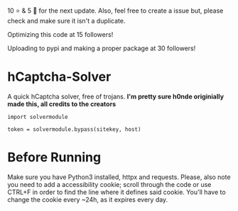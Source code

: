 10 ⭐ & 5 🍴 for the next update. Also, feel free to create a issue but, please check and make sure it isn't a duplicate.

Optimizing this code at 15 followers!

Uploading to pypi and making a proper package at 30 followers!

# hCaptcha-Solver
A quick hCaptcha solver, free of trojans. **I'm pretty sure h0nde originially made this, all credits to the creators**

```python3
import solvermodule

token = solvermodule.bypass(sitekey, host)
```

# Before Running
Make sure you have Python3 installed, httpx and requests. Please, also note you need to add a accessibility cookie; scroll through the code or use CTRL+F in order to find the line where it defines said cookie.
You'll have to change the cookie every ~24h, as it expires every day.

